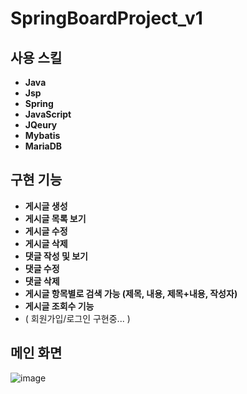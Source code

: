 # SpringBoardProject_v1

## 사용 스킬
- **Java**
- **Jsp**
- **Spring**
- **JavaScript**
- **JQeury**
- **Mybatis**
- **MariaDB**

## 구현 기능

- **게시글 생성**
- **게시글 목록 보기**
- **게시글 수정**
- **게시글 삭제**
- **댓글 작성 및 보기**
- **댓글 수정**
- **댓글 삭제**
- **게시글 항목별로 검색 가능 (제목, 내용, 제목+내용, 작성자)**
- **게시글 조회수 기능**
- ( 회원가입/로그인 구현중... )
 
## 메인 화면
![image](https://github.com/12eu8oed/SpringBoardProject_v1/assets/150359214/ca63bf47-c558-4078-88b2-17cfa3a8bd18)
